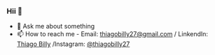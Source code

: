 ### Hii 👋

<!-- - 🌱 I'm currently honing me base on the front-end, practicing a lot of pure JAVASCRIPT and using SASS for page styling -->
- 💬 Ask me about something
- 📫 How to reach me - Email: thiagobilly27@gmail.com / LinkendIn: [Thiago Billy](https://www.linkedin.com/in/thiago-billy-367940213/) /Instagram: [@thiagobilly27](https://www.instagram.com/thiagobilly27/)
